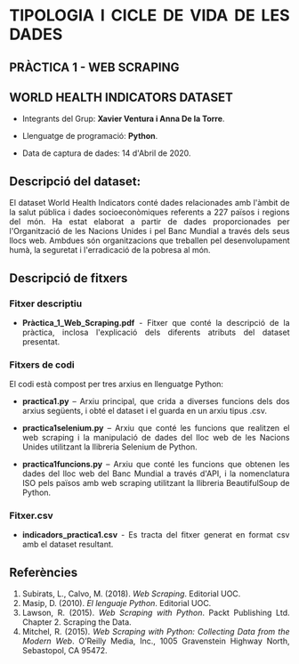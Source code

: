 <div style="text-align: justify">
  
# TIPOLOGIA I CICLE DE VIDA DE LES DADES

## PRÀCTICA 1 - WEB SCRAPING 

## WORLD HEALTH INDICATORS DATASET

  
- Integrants del Grup: **Xavier Ventura i Anna De la Torre**.

- Llenguatge de programació: **Python**.

- Data de captura de dades: 14 d'Abril de 2020.


## Descripció del dataset:

El dataset World Health Indicators conté dades relacionades amb l'àmbit de la salut pública i dades socioeconòmiques referents a 227 països i regions del món. Ha estat elaborat a partir de dades proporcionades per l'Organització de les Nacions Unides i pel Banc Mundial a través dels seus llocs web. Ambdues són organitzacions que treballen pel desenvolupament humà, la seguretat i l'erradicació de la pobresa al món.


## Descripció de fitxers

### Fitxer descriptiu

- **Pràctica_1_Web_Scraping.pdf** - Fitxer que conté la descripció de la pràctica, inclosa l'explicació dels diferents atributs del dataset presentat.

### Fitxers de codi

El codi està compost per tres arxius en llenguatge Python:

- **practica1.py** – Arxiu principal, que crida a diverses funcions dels dos arxius següents, i obté el dataset i el guarda en un arxiu tipus .csv.

- **practica1selenium.py** – Arxiu que conté les funcions que realitzen el web scraping i la manipulació de dades del lloc web de les Nacions Unides utilitzant la llibreria Selenium de Python.

- **practica1funcions.py** – Arxiu que conté les funcions que obtenen les dades del lloc web del Banc Mundial a través d'API, i la nomenclatura ISO pels països amb web scraping utilitzant la llibreria BeautifulSoup de Python.

### Fitxer.csv

- **indicadors_practica1.csv** - Es tracta del fitxer generat en format csv amb el dataset resultant.


## Referències

1. Subirats, L., Calvo, M. (2018). _Web Scraping_. Editorial UOC.
2. Masip, D. (2010). _El lenguaje Python_. Editorial UOC.
3. Lawson, R. (2015). _Web Scraping with Python_. Packt Publishing Ltd. Chapter 2. Scraping the Data.
4. Mitchel, R. (2015). _Web Scraping with Python: Collecting Data from the Modern Web_. O’Reilly Media, Inc., 1005 Gravenstein Highway North, Sebastopol, CA 95472.

</div>
